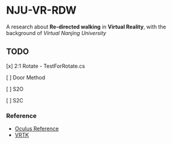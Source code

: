 # NJU-VR-RDW
A research about **Re-directed walking** in **Virtual Reality**, with the background of *Virtual Nanjing University*

## TODO

[x] 2:1 Rotate - TestForRotate.cs

[ ] Door Method

[ ] S2O

[ ] S2C

### Reference
- [Oculus Reference](https://developer.oculus.com/documentation/unity/unity-ovrboundary/)
- [VRTK]()
